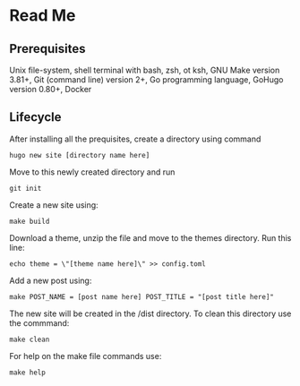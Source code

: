 # Read Me

## Prerequisites

Unix file-system, shell terminal with bash, zsh, ot ksh, GNU Make version 3.81+,
Git (command line) version 2+, Go programming language,  GoHugo version 0.80+, Docker

## Lifecycle

After installing all the prequisites, create a directory using command
```
hugo new site [directory name here]
```
Move to this newly created directory and run
```
git init
```
Create a new site using:
```
make build
```

Download a theme, unzip the file and move to the themes directory. Run this line:
```
echo theme = \"[theme name here]\" >> config.toml
```

Add a new post using:
```
make POST_NAME = [post name here] POST_TITLE = "[post title here]"
```
The new site will be created in the /dist directory. To clean this directory use the commmand:
```
make clean
```

For help on the make file commands use:
```
make help
```



